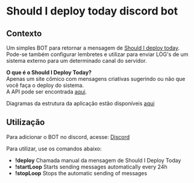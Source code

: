 # Should I deploy today discord bot

## Contexto

Um simples BOT para retornar a mensagem de [Should I deploy today](https://shouldideploy.today/.). Pode-se também configurar lembretes e utilizar para enviar LOG's de um sistema externo para um determinado canal do servidor.
<br>

**O que é o Should I Deploy Today?**
<br>
Apenas um site cômico com mensagens criativas sugerindo ou não que você faça o deploy do sistema.
<br>
A API pode ser encontrada [aqui](http://shouldideploy.today/api?tz=America/Sao_Paulo).

Diagramas da estrutura da aplicação estão disponíveis [aqui](diagrams/README.MD)

## Utilização

Para adicionar o BOT no discord, acesse: [Discord](https://discord.com/api/oauth2/authorize?client_id=957157518772146258&permissions=3072&scope=bot%20applications.commands)

Para utilizar, use os comandos abaixo:
- **!deploy** Chamada manual da mensagem de Should I Deploy Today
- **!startLoop** Starts sending messages automatically every 24h
- **!stopLoop** Stops the automatic sending of messages
